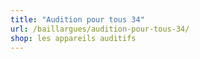 ```yaml
---
title: "Audition pour tous 34"
url: /baillargues/audition-pour-tous-34/
shop: les appareils auditifs
---
```

